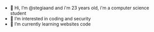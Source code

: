 - 👋 Hi, I’m @stegiaand and i'm 23 years old, i'm a computer science student
- 👀 I’m interested in coding and security
- 🌱 I’m currently learning websites code

<!---
stegiaand/stegiaand is a ✨ special ✨ repository because its `README.md` (this file) appears on your GitHub profile.
You can click the Preview link to take a look at your changes.
--->
